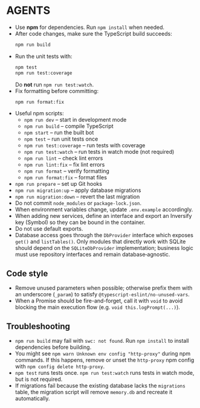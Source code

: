 # AGENTS

- Use **npm** for dependencies. Run `npm install` when needed.
- After code changes, make sure the TypeScript build succeeds:
  ```bash
  npm run build
  ```
- Run the unit tests with:
  ```bash
  npm test
  npm run test:coverage
  ```
  Do **not** run `npm run test:watch`.
- Fix formatting before committing:
  ```bash
  npm run format:fix
  ```
- Useful npm scripts:
  - `npm run dev` – start in development mode
  - `npm run build` – compile TypeScript
  - `npm start` – run the built bot
  - `npm test` – run unit tests once
  - `npm run test:coverage` – run tests with coverage
  - `npm run test:watch` – run tests in watch mode (not required)
  - `npm run lint` – check lint errors
  - `npm run lint:fix` – fix lint errors
  - `npm run format` – verify formatting
  - `npm run format:fix` – format files
- `npm run prepare` – set up Git hooks
- `npm run migration:up` – apply database migrations
- `npm run migration:down` – revert the last migration
- Do not commit `node_modules` or `package-lock.json`.
- When environment variables change, update `.env.example` accordingly.
- When adding new services, define an interface and export an Inversify key (Symbol)
  so they can be bound in the container.
- Do not use default exports.
- Database access goes through the `DbProvider` interface which exposes `get()` and
  `listTables()`. Only modules that directly work with SQLite should depend on the
  `SQLiteDbProvider` implementation; business logic must use repository interfaces
  and remain database‑agnostic.

## Code style

- Remove unused parameters when possible; otherwise prefix them with an underscore
  (`_param`) to satisfy `@typescript-eslint/no-unused-vars`.
- When a Promise should be fire-and-forget, call it with `void` to avoid blocking
  the main execution flow (e.g. `void this.logPrompt(...)`).

## Troubleshooting

- `npm run build` may fail with `swc: not found`. Run `npm install` to install
  dependencies before building.
- You might see `npm warn Unknown env config "http-proxy"` during npm commands.
  If this happens, remove or unset the `http-proxy` npm config with
  `npm config delete http-proxy`.
- `npm test` runs tests once. `npm run test:watch` runs tests in watch mode, but is not required.
- If migrations fail because the existing database lacks the `migrations`
  table, the migration script will remove `memory.db` and recreate it
  automatically.
